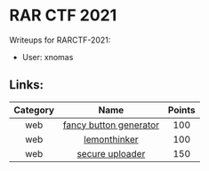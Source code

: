 # RAR CTF 2021

Writeups for RARCTF-2021:

- User: xnomas

## Links:

| Category |                             Name                             | Points |
| :------: | :----------------------------------------------------------: | :----: |
|   web    | [fancy button generator](https://github.com/xnomas/RARCTF-2021/tree/main/web/fancy_button_generator) |  100   |
|   web    | [lemonthinker](https://github.com/xnomas/RARCTF-2021/tree/main/web/lemonthinker) |  100   |
|   web    | [secure uploader](https://github.com/xnomas/RARCTF-2021/tree/main/web/secure_uploader) |  150   |



